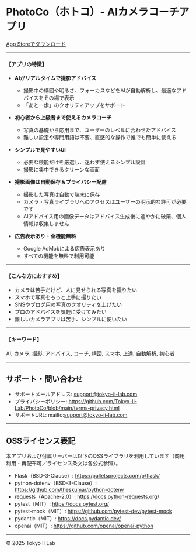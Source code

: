 # PhotoCo（ホトコ）- AIカメラコーチアプリ

[App Storeでダウンロード](https://apps.apple.com/jp/app/your-app-id) <!-- リリース後に実URLを記載 -->

---

#### 【アプリの特徴】

- __AIがリアルタイムで撮影アドバイス__
  - 撮影中の構図や明るさ、フォーカスなどをAIが自動解析し、最適なアドバイスをその場で表示
  - 「あと一歩」のクオリティアップをサポート

- __初心者から上級者まで使えるカメラコーチ__
  - 写真の基礎から応用まで、ユーザーのレベルに合わせたアドバイス
  - 難しい設定や専門用語は不要、直感的な操作で誰でも簡単に使える

- __シンプルで見やすいUI__
  - 必要な機能だけを厳選し、迷わず使えるシンプル設計
  - 撮影に集中できるクリーンな画面

- __撮影画像は自動保存＆プライバシー配慮__
  - 撮影した写真は自動で端末に保存
  - カメラ・写真ライブラリへのアクセスはユーザーの明示的な許可が必要です
  - AIアドバイス用の画像データはアドバイス生成後に速やかに破棄、個人情報は収集しません

- __広告表示あり・全機能無料__
  - Google AdMobによる広告表示あり
  - すべての機能を無料で利用可能

---

#### 【こんな方におすすめ】

- カメラは苦手だけど、人に見せられる写真を撮りたい
- スマホで写真をもっと上手に撮りたい
- SNSやブログ用の写真のクオリティを上げたい
- プロのアドバイスを気軽に受けてみたい
- 難しいカメラアプリは苦手、シンプルに使いたい

---

#### 【キーワード】

AI, カメラ, 撮影, アドバイス, コーチ, 構図, スマホ, 上達, 自動解析, 初心者

---

## サポート・問い合わせ

- サポートメールアドレス: support@tokyo-ii-lab.com
- プライバシーポリシー: https://github.com/Tokyo-II-Lab/PhotoCo/blob/main/terms-privacy.html
- サポートURL: mailto:support@tokyo-ii-lab.com

---

## OSSライセンス表記

本アプリおよび付属サーバーは以下のOSSライブラリを利用しています（商用利用・再配布可／ライセンス条文は各公式参照）。

- Flask（BSD-3-Clause）: https://palletsprojects.com/p/flask/
- python-dotenv（BSD-3-Clause）: https://github.com/theskumar/python-dotenv
- requests（Apache-2.0）: https://docs.python-requests.org/
- pytest（MIT）: https://docs.pytest.org/
- pytest-mock（MIT）: https://github.com/pytest-dev/pytest-mock
- pydantic（MIT）: https://docs.pydantic.dev/
- openai（MIT）: https://github.com/openai/openai-python

---

© 2025 Tokyo II Lab
